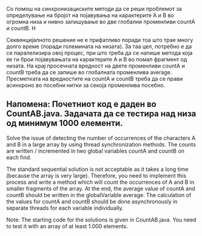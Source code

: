Со помош на синхронизациските методи да се реши проблемот за определување на бројот на појавувања на карактерите А и B во огромна низа и нивно запишување во две глобални променливи countА и countB. Н

Секвенцијалното решение не е прифатливо поради тоа што трае многу долго време (поради големината на низата). За таа цел, потребно е да се паралелизира овој процес, при што треба да се напише метода која ќе ги брои појавувањата на карактерите А и В во помал фрагмент од низата. На крај просечната вредност на двете променливи countA и countB треба да се запише во глобалната променлива average. Пресметката на вредностите на countA и countB треба да се прави асинхроно во посебни нитки за секоја променлива посебно.

Напомена: Почетниот код е даден во CountАB.java. Задачата да се тестира над низа од минимум 1000 елементи.
----

Solve the issue of detecting the number of occurrences of the characters A and B in a large array by using thread synchronization methods. The counts are written / incremented in two global variables countA and countB on each find.

The standard sequential solution is not acceptable as it takes a long time (because the array is very large). Therefore, you need to implement this process and write a method which will count the occurrences of A and B in smaller fragments of the array. At the end, the average value of countA and countB should be written in the globalVariable average. The calculation of the values for countA and countB should be done asynchronously in separate threads for each variable individually.

Note: The starting code for the solutions is given in CountAB.java. You need to test it with an array of at least 1.000 elements.
